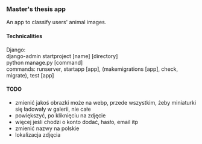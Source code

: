 ### Master's thesis app
An app to classify users' animal images.

#### Technicalities
Django:\
django-admin startproject [name] [directory]\
python manage.py [command]\
commands: runserver, startapp [app], (makemigrations [app], check, migrate), test [app]

#### TODO
- zmienić jakoś obrazki może na webp, przede wszystkim, żeby miniaturki się ładowały w galerii, nie całe
- powiększyć, po kliknięciu na zdjęcie
- więcej jeśli chodzi o konto dodać, hasło, email itp
- zmienić nazwy na polskie
- lokalizacja zdjęcia
